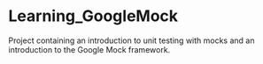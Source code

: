 # Learning_GoogleMock
Project containing an introduction to unit testing with mocks and an introduction to the Google Mock framework.
